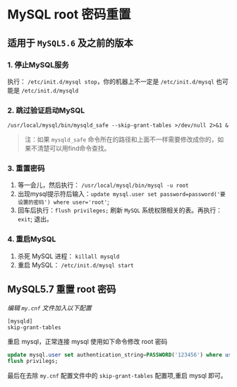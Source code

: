 # MySQL root 密码重置


## 适用于 `MySQL5.6` 及之前的版本

### 1. 停止MySQL服务

执行： `/etc/init.d/mysql stop`，你的机器上不一定是 `/etc/init.d/mysql` 也可能是 `/etc/init.d/mysqld`

### 2. 跳过验证启动MySQL

```
/usr/local/mysql/bin/mysqld_safe --skip-grant-tables >/dev/null 2>&1 &
```

> 注：如果 `mysqld_safe` 命令所在的路径和上面不一样需要修改成你的，如果不清楚可以用find命令查找。

### 3. 重置密码

1. 等一会儿，然后执行： `/usr/local/mysql/bin/mysql -u root`
2. 出现mysql提示符后输入：`update mysql.user set password=password('要设置的密码') where user='root'`;
3. 回车后执行：`flush privileges;` 刷新 `MySQL` 系统权限相关的表。再执行：`exit`;  退出。

### 4. 重启MySQL

1. 杀死 MySQL 进程： `killall mysqld`
2. 重启 MySQL： `/etc/init.d/mysql start`

## MySQL5.7 重置 root 密码

*编辑 `my.cnf` 文件加入以下配置*

```
[mysqld]
skip-grant-tables
```

重启 mysql，正常连接 mysql 使用如下命令修改 root 密码

```sql
update mysql.user set authentication_string=PASSWORD('123456') where user='root';
flush privilegs;
```

最后在去除 `my.cnf` 配置文件中的 `skip-grant-tables` 配置项,重启 mysql 即可。
